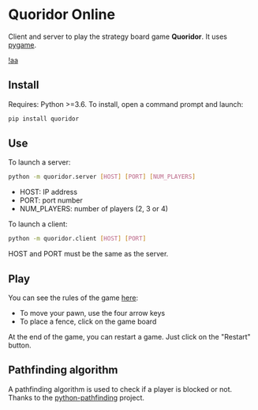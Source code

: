 # Quoridor Online

Client and server to play the strategy board game **Quoridor**. It uses [pygame](https://www.pygame.org/news).

[!aa](https://github.com/bottlin-rnbclub/Online-master/blob/main/img/capture.png)

## Install
Requires: Python >=3.6.
To install, open a command prompt and launch:
```bash
pip install quoridor
```

## Use
To launch a server:
```bash
python -m quoridor.server [HOST] [PORT] [NUM_PLAYERS]
```
- HOST: IP address
- PORT: port number
- NUM_PLAYERS: number of players (2, 3 or 4)

To launch a client:
```bash
python -m quoridor.client [HOST] [PORT]
```
HOST and PORT must be the same as the server.

## Play
You can see the rules of the game [here](https://en.wikipedia.org/wiki/Quoridor):
- To move your pawn, use the four arrow keys
- To place a fence, click on the game board

At the end of the game, you can restart a game. Just click on the "Restart" button.

## Pathfinding algorithm
A pathfinding algorithm is used to check if a player is blocked or not. Thanks to the [python-pathfinding](https://github.com/brean/python-pathfinding) project.
